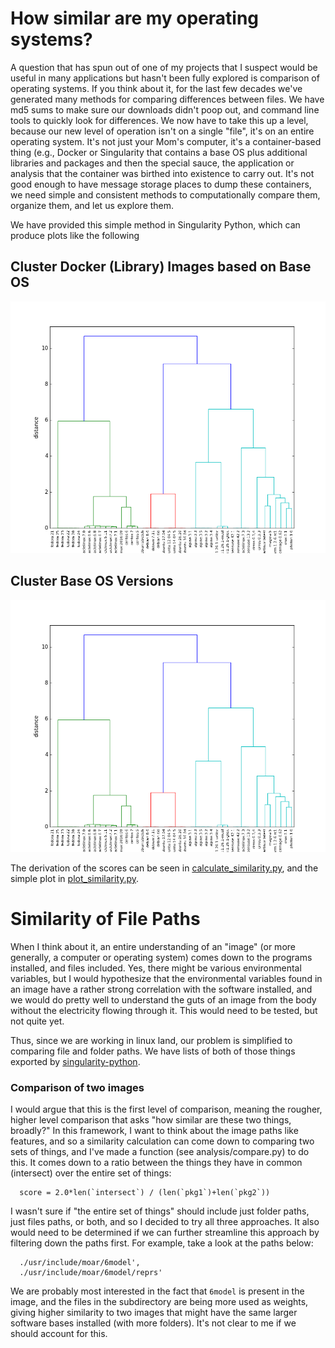 # How similar are my operating systems?
A question that has spun out of one of my projects that I suspect would be useful in many applications but hasn't been fully explored is comparison of operating systems. If you think about it, for the last few decades we've generated many methods for comparing differences between files. We have md5 sums to make sure our downloads didn't poop out, and command line tools to quickly look for differences. We now have to take this up a level, because our new level of operation isn't on a single "file", it's on an entire operating system. It's not just your Mom's computer, it's a container-based thing (e.g., Docker or Singularity that contains a base OS plus additional libraries and packages and then the special sauce, the application or analysis that the container was birthed into existence to carry out. It's not good enough to have message storage places to dump these containers, we need simple and consistent methods to computationally compare them, organize them, and let us explore them.

We have provided this simple method in Singularity Python, which can produce plots like the following

## Cluster Docker (Library) Images based on Base OS
![docker-os.library](docker-os.png)

## Cluster Base OS Versions
![docker-os.png](docker-os.png)

The derivation of the scores can be seen in [calculate_similarity.py](calculate_similarity.py), and the simple plot in [plot_similarity.py](plot_similarity.py).


# Similarity of File Paths
When I think about it, an entire understanding of an "image" (or more generally, a computer or operating system) comes down to the programs installed, and files included. Yes, there might be various environmental variables, but I would hypothesize that the environmental variables found in an image have a rather strong correlation with the software installed, and we would do pretty well to understand the guts of an image from the body without the electricity flowing through it. This would need to be tested, but not quite yet.

Thus, since we are working in linux land, our problem is simplified to comparing file and folder paths. We have lists of both of those things exported by [singularity-python](http://www.github.com/singularityware/singularity-python). 


### Comparison of two images
I would argue that this is the first level of comparison, meaning the rougher, higher level comparison that asks "how similar are these two things, broadly?" In this framework, I want to think about the image paths like features, and so a similarity calculation can come down to comparing two sets of things, and I've made a function (see analysis/compare.py) to do this. It comes down to a ratio between the things they have in common (intersect) over the entire set of things:

      score = 2.0*len(`intersect`) / (len(`pkg1`)+len(`pkg2`))

I wasn't sure if "the entire set of things" should include just folder paths, just files paths, or both, and so I decided to try all three approaches. It also would need to be determined if we can further streamline this approach by filtering down the paths first. For example, take a look at the paths below:

      ./usr/include/moar/6model',
      ./usr/include/moar/6model/reprs'

We are probably most interested in the fact that `6model` is present in the image, and the files in the subdirectory are being more used as weights, giving higher similarity to two images that might have the same larger software bases installed (with more folders). It's not clear to me if we should account for this.
